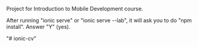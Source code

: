 Project for Introduction to Mobile Development course.

After running "ionic serve" or "ionic serve --lab", it will ask you to do "npm install". Answer "Y" (yes).

"# ionic-cv" 

